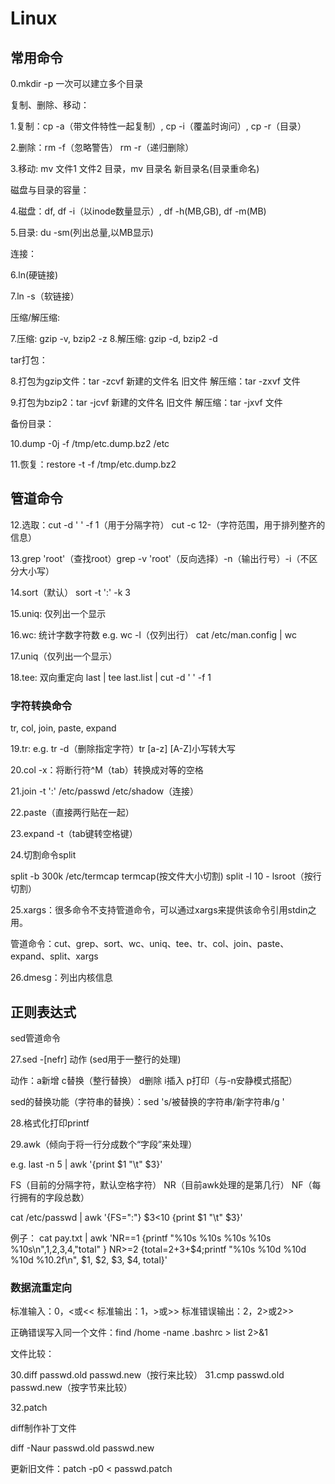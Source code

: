 # Linux

## 常用命令

0.mkdir -p 一次可以建立多个目录

复制、删除、移动：

1.复制：cp -a（带文件特性一起复制）, cp -i（覆盖时询问）, cp -r（目录） 

2.删除：rm -f（忽略警告） rm -r（递归删除）

3.移动: mv 文件1 文件2 目录，mv 目录名 新目录名(目录重命名)

磁盘与目录的容量：

4.磁盘：df, df -i（以inode数量显示）, df -h(MB,GB), df -m(MB)

5.目录: du -sm(列出总量,以MB显示)

连接：

6.ln(硬链接)

7.ln -s（软链接）

压缩/解压缩:

7.压缩: gzip -v, bzip2 -z
8.解压缩: gzip -d, bzip2 -d

tar打包：

8.打包为gzip文件：tar -zcvf 新建的文件名 旧文件
解压缩：tar -zxvf 文件

9.打包为bzip2：tar -jcvf 新建的文件名 旧文件
解压缩：tar -jxvf 文件

备份目录：

10.dump -0j -f /tmp/etc.dump.bz2 /etc

11.恢复：restore -t -f /tmp/etc.dump.bz2

## 管道命令

12.选取：cut -d ' ' -f 1（用于分隔字符） cut -c 12-（字符范围，用于排列整齐的信息）

13.grep 'root'（查找root）grep -v 'root'（反向选择）-n（输出行号）-i（不区分大小写）

14.sort（默认） sort -t ':' -k 3

15.uniq: 仅列出一个显示

16.wc: 统计字数字符数 e.g. wc -l（仅列出行） cat /etc/man.config | wc

17.uniq（仅列出一个显示）

18.tee: 双向重定向 last | tee last.list | cut -d ' ' -f 1

### 字符转换命令

tr, col, join, paste, expand

19.tr: e.g. tr -d（删除指定字符）tr [a-z] [A-Z]小写转大写

20.col -x：将断行符^M（tab）转换成对等的空格

21.join -t ':' /etc/passwd /etc/shadow（连接）

22.paste（直接两行贴在一起）

23.expand -t（tab键转空格键）

24.切割命令split

split -b 300k /etc/termcap termcap(按文件大小切割)
split -l 10 - lsroot（按行切割）

25.xargs：很多命令不支持管道命令，可以通过xargs来提供该命令引用stdin之用。

管道命令：cut、grep、sort、wc、uniq、tee、tr、col、join、paste、expand、split、xargs

26.dmesg：列出内核信息

## 正则表达式

sed管道命令

27.sed -[nefr] 动作 (sed用于一整行的处理)

动作：a新增 c替换（整行替换） d删除 i插入 p打印（与-n安静模式搭配）

sed的替换功能（字符串的替换）：sed 's/被替换的字符串/新字符串/g '

28.格式化打印printf

29.awk（倾向于将一行分成数个“字段”来处理）

e.g. last -n 5 | awk '{print $1 "\t" $3}'

FS（目前的分隔字符，默认空格字符） NR（目前awk处理的是第几行） NF（每行拥有的字段总数） 

cat /etc/passwd | awk '{FS=":"} $3<10 {print $1 "\t" $3}'

例子：
cat pay.txt | awk 'NR==1 {printf "%10s %10s %10s %10s %10s\n",$1,$2,$3,$4,"total" } NR>=2 {total=$2+$3+$4;printf "%10s %10d %10d %10d %10.2f\n", $1, $2, $3, $4, total}'

### 数据流重定向

标准输入：0，<或<<
标准输出：1，>或>>
标准错误输出：2，2>或2>>

正确错误写入同一个文件：find /home -name .bashrc > list 2>&1

文件比较：

30.diff passwd.old passwd.new（按行来比较）
31.cmp passwd.old passwd.new（按字节来比较）

32.patch

diff制作补丁文件

diff -Naur passwd.old passwd.new

更新旧文件：patch -p0 < passwd.patch